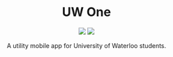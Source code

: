 <div align="center">

# UW One

![](https://img.shields.io/github/license/uw-one/mobile)
![](https://img.shields.io/github/last-commit/uw-one/mobile)

A utility mobile app for University of Waterloo students.

</div>
